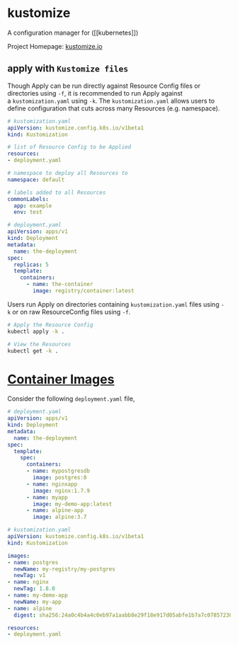 # kustomize

A configuration manager for ([[kubernetes]])

Project Homepage: [kustomize.io](https://kustomize.io/)


## apply with `Kustomize files`

Though Apply can be run directly against Resource Config files or directories using `-f`, it is recommended to run Apply against a `kustomization.yaml` using `-k`. The `kustomization.yaml` allows users to define configuration that cuts across many Resources (e.g. namespace).

``` YAML
# kustomization.yaml
apiVersion: kustomize.config.k8s.io/v1beta1
kind: Kustomization

# list of Resource Config to be Applied
resources:
- deployment.yaml

# namespace to deploy all Resources to
namespace: default

# labels added to all Resources
commonLabels:
  app: example
  env: test

```

```yaml
# deployment.yaml
apiVersion: apps/v1
kind: Deployment
metadata:
  name: the-deployment
spec:
  replicas: 5
  template:
    containers:
      - name: the-container
        image: registry/container:latest
```

Users run Apply on directories containing `kustomization.yaml` files using `-k` or on raw ResourceConfig files using `-f`.

```bash
# Apply the Resource Config
kubectl apply -k .

# View the Resources
kubectl get -k .
```

# [Container Images](https://kubectl.docs.kubernetes.io/guides/config_management/container_images/#container-images)

Consider the following `deployment.yaml` file,

```yaml
# deployment.yaml
apiVersion: apps/v1
kind: Deployment
metadata:
  name: the-deployment
spec:
  template:
    spec:
      containers:
      - name: mypostgresdb
        image: postgres:8
      - name: nginxapp
        image: nginx:1.7.9
      - name: myapp
        image: my-demo-app:latest
      - name: alpine-app
        image: alpine:3.7
```

```yaml
# kustomization.yaml
apiVersion: kustomize.config.k8s.io/v1beta1
kind: Kustomization

images:
- name: postgres
  newName: my-registry/my-postgres
  newTag: v1
- name: nginx
  newTag: 1.8.0
- name: my-demo-app
  newName: my-app
- name: alpine
  digest: sha256:24a0c4b4a4c0eb97a1aabb8e29f18e917d05abfe1b7a7c07857230879ce7d3d3

resources:
- deployment.yaml
```




